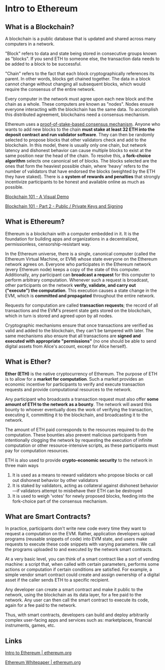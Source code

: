 # Intro to Ethereum

## What is a Blockchain?

A blockchain is a public database that is updated and shared across many computers in a network.

"Block" refers to data and state being stored in consecutive groups known as "blocks". If you send ETH to someone else, the transaction data needs to be added to a block to be successful.

"Chain" refers to the fact that each block cryptographically references its parent. In other words, blocks get chained together. The data in a block cannot change without changing all subsequent blocks, which would require the consensus of the entire network.

Every computer in the network must agree upon each new block and the chain as a whole. These computers are known as "nodes". Nodes ensure everyone interacting with the blockchain has the same data. To accomplish this distributed agreement, blockchains need a consensus mechanism.

Ethereum uses a [proof-of-stake-based consensus mechanism](https://ethereum.org/en/developers/docs/consensus-mechanisms/pos/). Anyone who wants to add new blocks to the chain **must stake at least 32 ETH into the deposit contract and run validator software**. They can then be randomly selected to propose blocks that other validators check and add to the blockchain. In this model, there is usually only one chain, but network latency and dishonest behavior can cause multiple blocks to exist at the same position near the head of the chain. To resolve this, a **fork-choice algorithm** selects one canonical set of blocks. The blocks selected are the ones that form the heaviest possible chain, where 'heavy' refers to the number of validators that have endorsed the blocks (weighted by the ETH they have staked). There is a **system of rewards and penalties** that strongly incentivize participants to be honest and available online as much as possible.

[Blockchain 101 - A Visual Demo](https://www.youtube.com/watch?v=_160oMzblY8)

[Blockchain 101 - Part 2 - Public / Private Keys and Signing](https://www.youtube.com/watch?v=xIDL_akeras)

## What is Ethereum?

Ethereum is a blockchain with a computer embedded in it. It is the foundation for building apps and organizations in a decentralized, permissionless, censorship-resistant way.

In the Ethereum universe, there is a single, canonical computer (called the Ethereum Virtual Machine, or EVM) whose state everyone on the Ethereum network agrees on. Everyone who participates in the Ethereum network (every Ethereum node) keeps a copy of the state of this computer. Additionally, any participant can **broadcast a request** for this computer to perform arbitrary computation. Whenever such a request is broadcast, other participants on the network **verify, validate, and carry out ("execute") the computation**. This execution causes a state change in the EVM, which is **committed and propagated** throughout the entire network.

Requests for computation are called **transaction requests**; the record of all transactions and the EVM's present state gets stored on the blockchain, which in turn is stored and agreed upon by all nodes.

Cryptographic mechanisms ensure that once transactions are verified as valid and added to the blockchain, they can't be tampered with later. The same mechanisms also ensure that all transactions are **signed and executed with appropriate "permissions"** (no one should be able to send digital assets from Alice's account, except for Alice herself).

## What is Ether?

**Ether (ETH)** is the native cryptocurrency of Ethereum. The purpose of ETH is to allow for a **market for computation**. Such a market provides an economic incentive for participants to verify and execute transaction requests and provide computational resources to the network.

Any participant who broadcasts a transaction request must also offer **some amount of ETH to the network as a bounty**. The network will award this bounty to whoever eventually does the work of verifying the transaction, executing it, committing it to the blockchain, and broadcasting it to the network.

The amount of ETH paid corresponds to the resources required to do the computation. These bounties also prevent malicious participants from intentionally clogging the network by requesting the execution of infinite computation or other resource-intensive scripts, as these participants must pay for computation resources.

ETH is also used to provide **crypto-economic security** to the network in three main ways

1. It is used as a means to reward validators who propose blocks or call out dishonest behavior by other validators
2. It is staked by validators, acting as collateral against dishonest behavior—if validators attempt to misbehave their ETH can be destroyed
3. It is used to weigh 'votes' for newly proposed blocks, feeding into the fork-choice part of the consensus mechanism.

## What are Smart Contracts?

In practice, participants don't write new code every time they want to request a computation on the EVM. Rather, application developers upload programs (reusable snippets of code) into EVM state, and users make requests to execute these code snippets with varying parameters. We call the programs uploaded to and executed by the network smart contracts.

At a very basic level, you can think of a smart contract like a sort of vending machine: a script that, when called with certain parameters, performs some actions or computation if certain conditions are satisfied. For example, a simple vendor smart contract could create and assign ownership of a digital asset if the caller sends ETH to a specific recipient.

Any developer can create a smart contract and make it public to the network, using the blockchain as its data layer, for a fee paid to the network. Any user can then call the smart contract to execute its code, again for a fee paid to the network.

Thus, with smart contracts, developers can build and deploy arbitrarily complex user-facing apps and services such as: marketplaces, financial instruments, games, etc.

## Links

[Intro to Ethereum | ethereum.org](https://ethereum.org/en/developers/docs/intro-to-ethereum/)

[Ethereum Whitepaper | ethereum.org](https://ethereum.org/en/whitepaper/)
